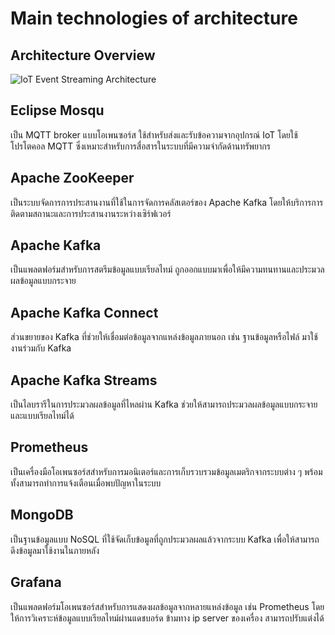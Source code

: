 # Main technologies of architecture

## Architecture Overview

![IoT Event Streaming Architecture](https://miro.medium.com/v2/resize:fit:2000/format:webp/1*IUaBLlbVKgmsjbjqzew0ZQ.png)





## Eclipse Mosqu

เป็น MQTT broker แบบโอเพนซอร์ส ใช้สำหรับส่งและรับข้อความจากอุปกรณ์ IoT โดยใช้โปรโตคอล MQTT ซึ่งเหมาะสำหรับการสื่อสารในระบบที่มีความจำกัดด้านทรัพยากร


## Apache ZooKeeper
เป็นระบบจัดการการประสานงานที่ใช้ในการจัดการคลัสเตอร์ของ Apache Kafka โดยให้บริการการติดตามสถานะและการประสานงานระหว่างเซิร์ฟเวอร์


## Apache Kafka

เป็นแพลตฟอร์มสำหรับการสตรีมข้อมูลแบบเรียลไทม์ ถูกออกแบบมาเพื่อให้มีความทนทานและประมวลผลข้อมูลแบบกระจาย

## Apache Kafka Connect

ส่วนขยายของ Kafka ที่ช่วยให้เชื่อมต่อข้อมูลจากแหล่งข้อมูลภายนอก เช่น ฐานข้อมูลหรือไฟล์ มาใช้งานร่วมกับ Kafka

## Apache Kafka Streams
เป็นไลบรารีในการประมวลผลข้อมูลที่ไหลผ่าน Kafka ช่วยให้สามารถประมวลผลข้อมูลแบบกระจายและแบบเรียลไทม์ได้


## Prometheus

เป็นเครื่องมือโอเพนซอร์สสำหรับการมอนิเตอร์และการเก็บรวบรวมข้อมูลเมตริกจากระบบต่าง ๆ พร้อมทั้งสามารถทำการแจ้งเตือนเมื่อพบปัญหาในระบบ

## MongoDB

เป็นฐานข้อมูลแบบ NoSQL ที่ใช้จัดเก็บข้อมูลที่ถูกประมวลผลแล้วจากระบบ Kafka เพื่อให้สามารถดึงข้อมูลมาใช้งานในภายหลัง

## Grafana
เป็นแพลตฟอร์มโอเพนซอร์สสำหรับการแสดงผลข้อมูลจากหลายแหล่งข้อมูล เช่น Prometheus โดยให้การวิเคราะห์ข้อมูลแบบเรียลไทม์ผ่านแดชบอร์ด  ข้ามทาง  ip server ของเครื่อง  สามารถปรับแต่งได้


